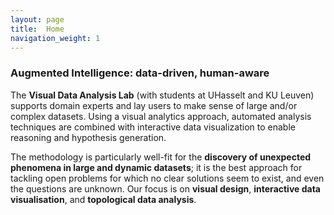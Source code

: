 ```yaml
---
layout: page
title:  Home
navigation_weight: 1
---
```

### Augmented Intelligence: data-driven, human-aware

<!-- <img style="float: left;" width="100" style="float:left; margin: 0px 10px 10px 0px;" src="{{ site.baseurl }}/assets/vda-lab_logo.png"> -->
The **Visual Data Analysis Lab** (with students at UHasselt and KU Leuven) supports domain experts and lay users to make sense of large and/or complex datasets. Using a visual analytics approach, automated analysis techniques are combined with interactive data visualization to enable reasoning and hypothesis generation.

The methodology is particularly well-fit for the **discovery of unexpected phenomena in large and dynamic datasets**; it is the best approach for tackling open problems for which no clear solutions seem to exist, and even the questions are unknown. Our focus is on **visual design**, **interactive data visualisation**, and **topological data analysis**.

<!-- [![UHasselt logo]({{ site.baseurl }}/assets/logo_uhasselt_small.png)](http://www.uhasselt.be)
[![KU Leuven logo]({{ site.baseurl }}/assets/logo_kuleuven_small.png)](http://www.kuleuven.be) -->
